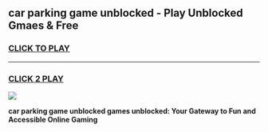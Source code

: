 
## car parking game unblocked - Play Unblocked Gmaes & Free
<h3>
<a href="https://premium.freeplayer.one?title=car_parking_game_unblocked&ref=19F">CLICK TO PLAY</a></h3>
<hr>

<h3>
<a href="https://premium.freeplayer.one?title=car_parking_game_unblocked&ref=19F">CLICK 2 PLAY</a>
  
</h3>

<a href="https://premium.freeplayer.one?title=car_parking_game_unblocked&ref=19F/"><img src="https://clearcache.store/games.png"></a>


**car parking game unblocked games unblocked: Your Gateway to Fun and Accessible Online Gaming**

